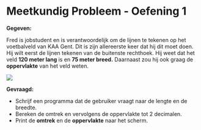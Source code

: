 # Meetkundig Probleem - Oefening 1
**Gegeven:**

Fred is jobstudent en is verantwoordelijk om de lijnen te tekenen op het voetbalveld van KAA Gent. Dit is zijn allereerste keer dat hij dit moet doen. 
Hij wilt eerst de lijnen tekenen van de buitenste rechthoek.
Hij weet dat het veld **120 meter lang** is en **75 meter breed.**
Daarnaast zou hij ook graag de **oppervlakte** van het veld weten.

<img src="https://media.istockphoto.com/photos/playing-field-picture-id1294407182?k=20&m=1294407182&s=170667a&w=0&h=jwBxh8CXNidWk6YK2N8OZsWZANgMzTU8nqsrrngynHg="/>

**Gevraagd:**
* Schrijf een programma dat de gebruiker vraagt naar de lengte en de breedte. 
* Bereken de omtrek en vervolgens de oppervlakte tot 2 decimalen. 
* Print de **omtrek** en de **oppervlakte** naar het scherm. 
